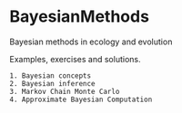 # BayesianMethods
Bayesian methods in ecology and evolution

Examples, exercises and solutions.

    1. Bayesian concepts
    2. Bayesian inference
    3. Markov Chain Monte Carlo
    4. Approximate Bayesian Computation
    
    



